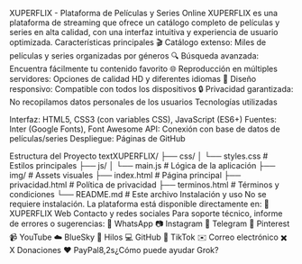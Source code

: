 XUPERFLIX - Plataforma de Películas y Series Online
XUPERFLIX es una plataforma de streaming que ofrece un catálogo completo de películas y series en alta calidad, con una interfaz intuitiva y experiencia de usuario optimizada.
Características principales
🎬 Catálogo extenso: Miles de películas y series organizadas por géneros
🔍 Búsqueda avanzada: Encuentra fácilmente tu contenido favorito
🌐 Reproducción en múltiples servidores: Opciones de calidad HD y diferentes idiomas
📱 Diseño responsivo: Compatible con todos los dispositivos
🔒 Privacidad garantizada: No recopilamos datos personales de los usuarios
Tecnologías utilizadas

Interfaz: HTML5, CSS3 (con variables CSS), JavaScript (ES6+)
Fuentes: Inter (Google Fonts), Font Awesome
API: Conexión con base de datos de películas/series
Despliegue: Páginas de GitHub

Estructura del Proyecto
textXUPERFLIX/
├── css/
│   └── styles.css          # Estilos principales
├── js/
│   └── main.js             # Lógica de la aplicación
├── img/                    # Assets visuales
├── index.html              # Página principal
├── privacidad.html         # Política de privacidad
├── terminos.html           # Términos y condiciones
└── README.md               # Este archivo
Instalación y uso
No se requiere instalación. La plataforma está disponible directamente en:
🔗 XUPERFLIX Web
Contacto y redes sociales
Para soporte técnico, informe de errores o sugerencias:
💬 WhatsApp
📷 Instagram
📱 Telegram
📌 Pinterest
📹 YouTube
☁️ BlueSky
🧵 Hilos
💻 GitHub
🎵 TikTok
✉️ Correo electrónico
✖️ X
Donaciones
❤️ PayPal8,2s¿Cómo puede ayudar Grok?
